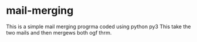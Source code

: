 # mail-merging
This is a simple mail merging progrma coded using python py3
This take the two mails and then mergews both ogf thrm.
